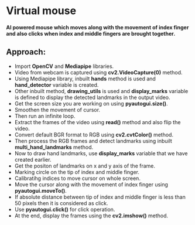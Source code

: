 
# Virtual mouse

#### AI powered mouse which moves along with the movement of index finger and also clicks when index and middle fingers are brought together.




## Approach:
- Import **OpenCV** and **Mediapipe** libraries.
- Video from webcam is captured using **cv2.VideoCapture(0)** method.
- Using Mediapipe library, inbuilt **hands** method is used and **hand_detector** variable is created.
- Other inbuilt method, **drawing_utils** is used and **display_marks** variable is defined to display the detected       landmarks in the output video.
- Get the screen size you are working on using **pyautogui.size()**.
- Smoothen the movement of cursor.
- Then run an infinite loop.
- Extract the frames of the video using **read()** method and also flip the video.
- Convert default BGR format to RGB using **cv2.cvtColor()** method.
- Then process the RGB frames and detect landmarks using inbuilt **multi_hand_landmarks** method.
- Now to draw hand landmarks, use **display_marks** variable that we have created earlier.
- Get the positon of landmarks on x and y axis of the frame.
- Marking circle on the tip of index and middle finger.
- Calibratihg indices to move cursor on whole screen.
- Move the cursor along with the movement of index finger using **pyautogui.moveTo()**.
- If absolute distance between tip of index and middle finger is less than 50 pixels then it is considered as click.
- Use **pyautogui.click()** for click operation.
- At the end, display the frames using the **cv2.imshow()** method.  
